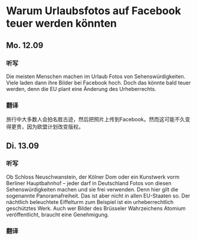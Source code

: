 Warum Urlaubsfotos auf Facebook teuer werden könnten
==========

## Mo. 12.09

### 听写

Die meisten Menschen machen im Urlaub Fotos von Sehenswürdigkeiten. Viele laden dann ihre Bilder bei Facebook hoch. Doch das könnte bald teuer werden, denn die EU plant eine Änderung des Urheberrechts.

### 翻译

旅行中大多数人会拍名胜古迹，然后把照片上传到Facebook。然而这可能不久变得更贵，因为欧盟计划改变版权。

## Di. 13.09

### 听写

Ob Schloss Neuschwanstein, der Kölner Dom oder ein Kunstwerk vorm Berliner Hauptbahnhof – jeder darf in Deutschland Fotos von diesen Sehenswürdigkeiten machen und sie frei verwenden. Denn hier gilt die sogenannte Panoramafreiheit. Das ist aber nicht in allen EU-Staaten so. Der nächtlich beleuchtete Eiffelturm zum Beispiel ist ein urheberrechtlich geschütztes Werk. Auch wer Bilder des Brüsseler Wahrzeichens Atomium veröffentlicht, braucht eine Genehmigung.

### 翻译
